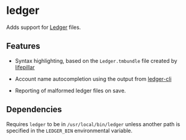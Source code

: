 # ledger
Adds support for [Ledger](http://www.ledger-cli.org) files.

## Features
* Syntax highlighting, based on the `Ledger.tmbundle` file created by [lifepillar](https://github.com/lifepillar/Ledger.tmbundle)

* Account name autocompletion using the output from [ledger-cli](https://github.com/slashdotdash/node-ledger)

* Reporting of malformed ledger files on save.

## Dependencies
Requires `ledger` to be in `/usr/local/bin/ledger` unless another path is specified in the `LEDGER_BIN` environmental variable.
